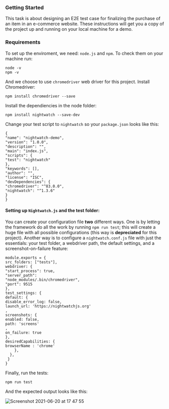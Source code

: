 ### Getting Started

This task is about designing an E2E test case for finalizing the purchase of an item in an e-commerce website.  These instructions will get you a copy of the project up and running on your local machine for a demo.

### Requirements

To set up the enviroment, we need: ```node.js``` and ```npm```. To check them on your machine run:

```
node -v
npm -v
```

And we choose to use ```chromedriver``` web driver for this project.  Install Chromedriver:

```
npm install chromedriver --save
```

Install the dependiencies in the node folder:

```
npm install nightwatch --save-dev
```
Change your test script to ```nightwatch``` so your ```package.json``` looks like this:

```
{
"name": "nightwatch-demo",
"version": "1.0.0",
"description": "",
"main": "index.js",
"scripts": {
"test": "nightwatch"
},
"keywords": [],
"author": "",
"license": "ISC",
"devDependencies": {
"chromedriver": "^83.0.0",
"nightwatch": "^1.3.6"
}
}
```

#### Setting up ```Nightwatch.js``` and the test folder: 

You can create your configuration file **two** different ways. One is by letting the framework do all the work by running ```npm run test```; this will create a huge file with all possible configurations (this way is **depreciated** for this project). Another way is to  configure a ```nightwatch.conf.js``` file with just the essentials: your test folder, a webdriver path, the default settings, and a screenshot-on-failure feature:

```
module.exports = {
src_folders: ["tests"],
webdriver: {
"start_process": true,
"server_path":
"node_modules/.bin/chromedriver",
"port": 9515
},
test_settings: {
default: {
disable_error_log: false,
launch_url: 'https://nightwatchjs.org'
,
screenshots: {
enabled: false,
path: 'screens'
,
on_failure: true
},
desiredCapabilities: {
browserName : 'chrome'
    },
  },
 }
}
```

Finally, run the tests: 

```
npm run test
```
And the expected output looks like this:


![Screenshot 2021-06-20 at 17 47 55](https://user-images.githubusercontent.com/24881592/122690563-8c587980-d22a-11eb-8762-d8c49214ebd2.jpg)
